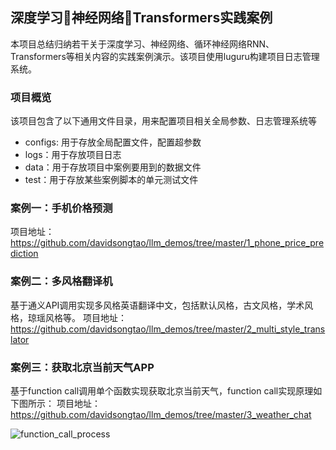 ## 深度学习🚀神经网络🚀Transformers实践案例
本项目总结归纳若干关于深度学习、神经网络、循环神经网络RNN、Transformers等相关内容的实践案例演示。该项目使用luguru构建项目日志管理系统。

### 项目概览
该项目包含了以下通用文件目录，用来配置项目相关全局参数、日志管理系统等
+ configs: 用于存放全局配置文件，配置超参数
+ logs：用于存放项目日志
+ data：用于存放项目中案例要用到的数据文件
+ test：用于存放某些案例脚本的单元测试文件

### 案例一：手机价格预测
项目地址：https://github.com/davidsongtao/llm_demos/tree/master/1_phone_price_prediction

### 案例二：多风格翻译机
基于通义API调用实现多风格英语翻译中文，包括默认风格，古文风格，学术风格，琼瑶风格等。
项目地址：https://github.com/davidsongtao/llm_demos/tree/master/2_multi_style_translator

### 案例三：获取北京当前天气APP
基于function call调用单个函数实现获取北京当前天气，function call实现原理如下图所示：
项目地址：https://github.com/davidsongtao/llm_demos/tree/master/3_weather_chat

![function_call_process](https://github.com/user-attachments/assets/faa4fbd9-e0f7-4d2b-817a-49bfbdf4aa07)
